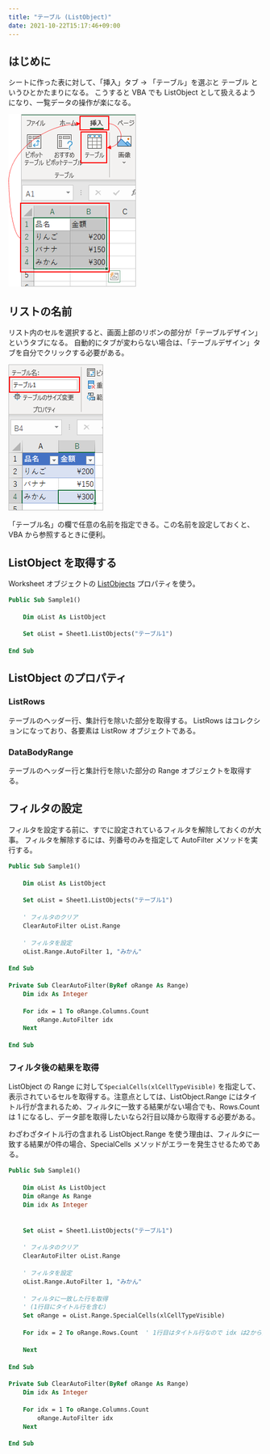 ```yaml
---
title: "テーブル (ListObject)"
date: 2021-10-22T15:17:46+09:00
---
```


## はじめに
シートに作った表に対して、「挿入」タブ → 「テーブル」を選ぶと テーブル というひとかたまりになる。
こうすると VBA でも ListObject として扱えるようになり、一覧データの操作が楽になる。

![](2021-10-22-15-44-54.png)

## リストの名前
リスト内のセルを選択すると、画面上部のリボンの部分が「テーブルデザイン」というタブになる。
自動的にタブが変わらない場合は、「テーブルデザイン」タブを自分でクリックする必要がある。

![](2021-10-22-15-46-02.png)

「テーブル名」の欄で任意の名前を指定できる。この名前を設定しておくと、VBA から参照するときに便利。

## ListObject を取得する
Worksheet オブジェクトの [ListObjects](https://docs.microsoft.com/en-us/office/vba/api/excel.worksheet.listobjects) プロパティを使う。

```vb
Public Sub Sample1()

    Dim oList As ListObject
    
    Set oList = Sheet1.ListObjects("テーブル1")
    
End Sub
```

## ListObject のプロパティ

### ListRows
テーブルのヘッダー行、集計行を除いた部分を取得する。
ListRows はコレクションになっており、各要素は ListRow オブジェクトである。

### DataBodyRange
テーブルのヘッダー行と集計行を除いた部分の Range オブジェクトを取得する。

## フィルタの設定
フィルタを設定する前に、すでに設定されているフィルタを解除しておくのが大事。
フィルタを解除するには、列番号のみを指定して AutoFilter メソッドを実行する。

```vb
Public Sub Sample1()

    Dim oList As ListObject
    
    Set oList = Sheet1.ListObjects("テーブル1")
    
    ' フィルタのクリア
    ClearAutoFilter oList.Range
    
    ' フィルタを設定
    oList.Range.AutoFilter 1, "みかん"
    
End Sub

Private Sub ClearAutoFilter(ByRef oRange As Range)
    Dim idx As Integer
    
    For idx = 1 To oRange.Columns.Count
        oRange.AutoFilter idx
    Next

End Sub
```

### フィルタ後の結果を取得
ListObject の Range に対して`SpecialCells(xlCellTypeVisible)` を指定して、表示されているセルを取得する。注意点としては、ListObject.Range にはタイトル行が含まれるため、フィルタに一致する結果がない場合でも、Rows.Count は 1 になるし、データ部を取得したいなら2行目以降から取得する必要がある。

わざわざタイトル行の含まれる ListObject.Range を使う理由は、フィルタに一致する結果が0件の場合、SpecialCells メソッドがエラーを発生させるためである。

```vb
Public Sub Sample1()

    Dim oList As ListObject
    Dim oRange As Range
    Dim idx As Integer
    
    
    Set oList = Sheet1.ListObjects("テーブル1")
    
    ' フィルタのクリア
    ClearAutoFilter oList.Range
    
    ' フィルタを設定
    oList.Range.AutoFilter 1, "みかん"
    
    ' フィルタに一致した行を取得
    ' (1行目にタイトル行を含む)
    Set oRange = oList.Range.SpecialCells(xlCellTypeVisible)
    
    For idx = 2 To oRange.Rows.Count  ' 1行目はタイトル行なので idx は2から始める
        
    Next
    
End Sub

Private Sub ClearAutoFilter(ByRef oRange As Range)
    Dim idx As Integer
    
    For idx = 1 To oRange.Columns.Count
        oRange.AutoFilter idx
    Next

End Sub
```
